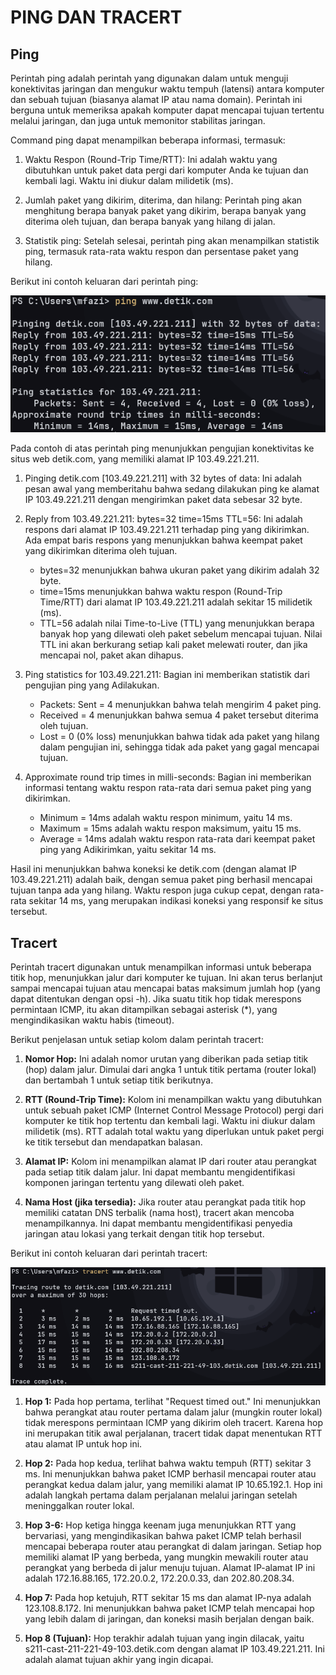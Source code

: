 # PING DAN TRACERT

## Ping

Perintah ping adalah perintah yang digunakan dalam untuk menguji konektivitas jaringan dan mengukur waktu tempuh (latensi) antara komputer  dan sebuah tujuan (biasanya alamat IP atau nama domain). Perintah ini berguna untuk memeriksa apakah komputer dapat mencapai tujuan tertentu melalui jaringan, dan juga untuk memonitor stabilitas jaringan.

Command ping dapat menampilkan beberapa informasi, termasuk:

1. Waktu Respon (Round-Trip Time/RTT): Ini adalah waktu yang dibutuhkan untuk paket data pergi dari komputer Anda ke tujuan dan kembali lagi. Waktu ini diukur dalam milidetik (ms).

2. Jumlah paket yang dikirim, diterima, dan hilang: Perintah ping akan menghitung berapa banyak paket yang dikirim, berapa banyak yang diterima oleh tujuan, dan berapa banyak yang hilang di jalan.

3. Statistik ping: Setelah selesai, perintah ping akan menampilkan statistik ping, termasuk rata-rata waktu respon dan persentase paket yang hilang.

Berikut ini contoh keluaran dari perintah ping:

<div align="center">
<img src="assets/ping.png">
</div>

Pada contoh di atas perintah ping menunjukkan pengujian konektivitas ke situs web detik.com, yang memiliki alamat IP 103.49.221.211.

1. Pinging detik.com [103.49.221.211] with 32 bytes of data: Ini adalah pesan awal yang memberitahu bahwa sedang dilakukan ping ke alamat IP 103.49.221.211 dengan mengirimkan paket data sebesar 32 byte.

2. Reply from 103.49.221.211: bytes=32 time=15ms TTL=56: Ini adalah respons dari alamat IP 103.49.221.211 terhadap ping yang dikirimkan. Ada empat baris respons yang menunjukkan bahwa keempat paket yang dikirimkan diterima oleh tujuan.
   * bytes=32 menunjukkan bahwa ukuran paket yang dikirim adalah 32 byte.
   * time=15ms menunjukkan bahwa waktu respon (Round-Trip Time/RTT) dari alamat IP 103.49.221.211 adalah sekitar 15 milidetik (ms).
   * TTL=56 adalah nilai Time-to-Live (TTL) yang menunjukkan berapa banyak hop yang dilewati oleh paket sebelum mencapai tujuan. Nilai TTL ini akan berkurang setiap kali paket melewati router, dan jika mencapai nol, paket akan dihapus.

3. Ping statistics for 103.49.221.211: Bagian ini memberikan statistik dari pengujian ping yang Adilakukan.
   * Packets: Sent = 4 menunjukkan bahwa telah mengirim 4 paket ping.
   * Received = 4 menunjukkan bahwa semua 4 paket tersebut diterima oleh tujuan.
   * Lost = 0 (0% loss) menunjukkan bahwa tidak ada paket yang hilang dalam pengujian ini, sehingga tidak ada paket yang gagal mencapai tujuan.

4. Approximate round trip times in milli-seconds: Bagian ini memberikan informasi tentang waktu respon rata-rata dari semua paket ping yang dikirimkan.
   * Minimum = 14ms adalah waktu respon minimum, yaitu 14 ms.
   * Maximum = 15ms adalah waktu respon maksimum, yaitu 15 ms.
   * Average = 14ms adalah waktu respon rata-rata dari keempat paket ping yang Adikirimkan, yaitu sekitar 14 ms.

Hasil ini menunjukkan bahwa koneksi ke detik.com (dengan alamat IP 103.49.221.211) adalah baik, dengan semua paket ping berhasil mencapai tujuan tanpa ada yang hilang. Waktu respon juga cukup cepat, dengan rata-rata sekitar 14 ms, yang merupakan indikasi koneksi yang responsif ke situs tersebut.

## Tracert

Perintah tracert digunakan untuk menampilkan informasi untuk beberapa titik hop, menunjukkan jalur dari komputer ke tujuan. Ini akan terus berlanjut sampai mencapai tujuan atau mencapai batas maksimum jumlah hop (yang dapat ditentukan dengan opsi -h). Jika suatu titik hop tidak merespons permintaan ICMP, itu akan ditampilkan sebagai asterisk (*), yang mengindikasikan waktu habis (timeout).

Berikut penjelasan untuk setiap kolom dalam perintah tracert:

1. **Nomor Hop:** Ini adalah nomor urutan yang diberikan pada setiap titik (hop) dalam jalur. Dimulai dari angka 1 untuk titik pertama (router lokal) dan bertambah 1 untuk setiap titik berikutnya.

2. **RTT (Round-Trip Time):** Kolom ini menampilkan waktu yang dibutuhkan untuk sebuah paket ICMP (Internet Control Message Protocol) pergi dari komputer ke titik hop tertentu dan kembali lagi. Waktu ini diukur dalam milidetik (ms). RTT adalah total waktu yang diperlukan untuk paket pergi ke titik tersebut dan mendapatkan balasan.

3. **Alamat IP:** Kolom ini menampilkan alamat IP dari router atau perangkat pada setiap titik dalam jalur. Ini dapat membantu mengidentifikasi komponen jaringan tertentu yang dilewati oleh paket.

4. **Nama Host (jika tersedia):** Jika router atau perangkat pada titik hop memiliki catatan DNS terbalik (nama host), tracert akan mencoba menampilkannya. Ini dapat membantu mengidentifikasi penyedia jaringan atau lokasi yang terkait dengan titik hop tersebut.

Berikut ini contoh keluaran dari perintah tracert:

<div align="center">
<img src="assets/tracert.png">
</div>

1. **Hop 1:** Pada hop pertama, terlihat "Request timed out." Ini menunjukkan bahwa perangkat atau router pertama dalam jalur (mungkin router lokal) tidak merespons permintaan ICMP yang dikirim oleh tracert. Karena hop ini merupakan titik awal perjalanan, tracert tidak dapat menentukan RTT atau alamat IP untuk hop ini.

2. **Hop 2:** Pada hop kedua, terlihat bahwa waktu tempuh (RTT) sekitar 3 ms. Ini menunjukkan bahwa paket ICMP berhasil mencapai router atau perangkat kedua dalam jalur, yang memiliki alamat IP 10.65.192.1. Hop ini adalah langkah pertama dalam perjalanan melalui jaringan setelah meninggalkan router lokal.

3. **Hop 3-6:** Hop ketiga hingga keenam juga menunjukkan RTT yang bervariasi, yang mengindikasikan bahwa paket ICMP telah berhasil mencapai beberapa router atau perangkat di dalam jaringan. Setiap hop memiliki alamat IP yang berbeda, yang mungkin mewakili router atau perangkat yang berbeda di jalur menuju tujuan. Alamat IP-alamat IP ini adalah 172.16.88.165, 172.20.0.2, 172.20.0.33, dan 202.80.208.34.

4. **Hop 7:** Pada hop ketujuh, RTT sekitar 15 ms dan alamat IP-nya adalah 123.108.8.172. Ini menunjukkan bahwa paket ICMP telah mencapai hop yang lebih dalam di jaringan, dan koneksi masih berjalan dengan baik.

5. **Hop 8 (Tujuan):** Hop terakhir adalah tujuan yang ingin dilacak, yaitu s211-cast-211-221-49-103.detik.com dengan alamat IP 103.49.221.211. Ini adalah alamat tujuan akhir yang ingin dicapai.

